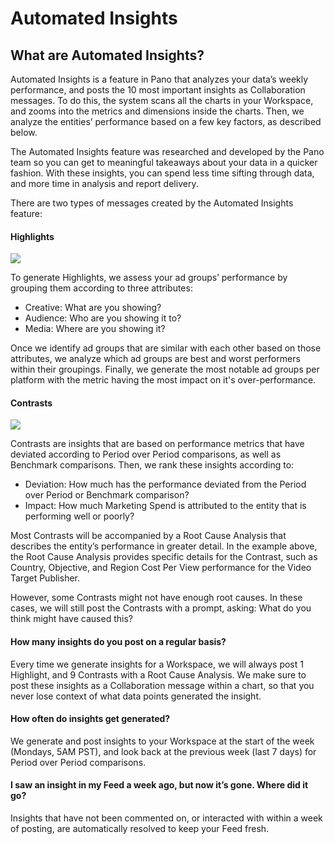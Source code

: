 # Automated Insights

## What are Automated Insights?

Automated Insights is a feature in Pano that analyzes your data’s weekly performance, and posts the 10 most important insights as Collaboration messages. To do this, the system scans all the charts in your Workspace, and zooms into the metrics and dimensions inside the charts. Then, we analyze the entities’ performance based on a few key factors, as described below.

The Automated Insights feature was researched and developed by the Pano team so you can get to meaningful takeaways about your data in a quicker fashion. With these insights, you can spend less time sifting through data, and more time in analysis and report delivery.

There are two types of messages created by the Automated Insights feature:

#### Highlights

![](https://lh3.googleusercontent.com/YI9YXrBmj6G4U9PfUEyEvsOk-Cdj-oWoSpU1Ditf-xjJbyu1lKggsZ7gojRIYxrOwoCju3ZQ8l9J6ei_4jOL1nvRux_QiYI44BdJ5DAvFqWEy9n_acmHJanBDbOyey0qN5VnR4JF)

To generate Highlights, we assess your ad groups’ performance by grouping them according to three attributes:

* Creative: What are you showing?
* Audience: Who are you showing it to?
* Media: Where are you showing it?

Once we identify ad groups that are similar with each other based on those attributes, we analyze which ad groups are best and worst performers within their groupings. Finally, we generate the most notable ad groups per platform with the metric having the most impact on it's over-performance.

#### Contrasts

![](https://lh4.googleusercontent.com/En2iwgs967pu8vDw8VPyMub5qVYVMowyOeg2RQ6O9hxsZF3YVLvsFidXw5GQRaqfSc2z_AbhPyz-3bbDgC6Uh8aNgee6n5yv2p9yX6WSXaAY8knyIMsXU6I6ubOUChaI9xZdO2My)

Contrasts are insights that are based on performance metrics that have deviated according to Period over Period comparisons, as well as Benchmark comparisons. Then, we rank these insights according to:

* Deviation: How much has the performance deviated from the Period over Period or Benchmark comparison?
* Impact: How much Marketing Spend is attributed to the entity that is performing well or poorly?

Most Contrasts will be accompanied by a Root Cause Analysis that describes the entity’s performance in greater detail. In the example above, the Root Cause Analysis provides specific details for the Contrast, such as Country, Objective, and Region Cost Per View performance for the Video Target Publisher. 

However, some Contrasts might not have enough root causes. In these cases, we will still post the Contrasts with a prompt, asking: What do you think might have caused this?  


#### How many insights do you post on a regular basis?

Every time we generate insights for a Workspace, we will always post 1 Highlight, and 9 Contrasts with a Root Cause Analysis. We make sure to post these insights as a Collaboration message within a chart, so that you never lose context of what data points generated the insight.

#### How often do insights get generated?

We generate and post insights to your Workspace at the start of the week \(Mondays, 5AM PST\), and look back at the previous week \(last 7 days\) for Period over Period comparisons.

#### I saw an insight in my Feed a week ago, but now it’s gone. Where did it go?

Insights that have not been commented on, or interacted with within a week of posting, are automatically resolved to keep your Feed fresh.  


